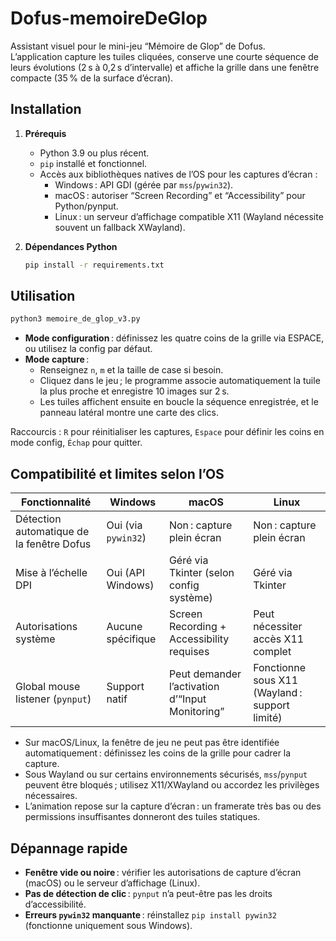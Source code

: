 # Dofus-memoireDeGlop

Assistant visuel pour le mini-jeu “Mémoire de Glop” de Dofus.  
L’application capture les tuiles cliquées, conserve une courte séquence de leurs évolutions (2 s à 0,2 s d’intervalle) et affiche la grille dans une fenêtre compacte (35 % de la surface d’écran).

## Installation

1. **Prérequis**
   - Python 3.9 ou plus récent.
   - `pip` installé et fonctionnel.
   - Accès aux bibliothèques natives de l’OS pour les captures d’écran :
     - Windows : API GDI (gérée par `mss`/`pywin32`).
     - macOS : autoriser “Screen Recording” et “Accessibility” pour Python/pynput.
     - Linux : un serveur d’affichage compatible X11 (Wayland nécessite souvent un fallback XWayland).

2. **Dépendances Python**
   ```bash
   pip install -r requirements.txt
   ```

## Utilisation

```bash
python3 memoire_de_glop_v3.py
```

- **Mode configuration** : définissez les quatre coins de la grille via ESPACE, ou utilisez la config par défaut.
- **Mode capture** :
  - Renseignez `n`, `m` et la taille de case si besoin.
  - Cliquez dans le jeu ; le programme associe automatiquement la tuile la plus proche et enregistre 10 images sur 2 s.
  - Les tuiles affichent ensuite en boucle la séquence enregistrée, et le panneau latéral montre une carte des clics.

Raccourcis : `R` pour réinitialiser les captures, `Espace` pour définir les coins en mode config, `Échap` pour quitter.

## Compatibilité et limites selon l’OS

| Fonctionnalité                              | Windows                                    | macOS                                               | Linux                                               |
|---------------------------------------------|--------------------------------------------|-----------------------------------------------------|-----------------------------------------------------|
| Détection automatique de la fenêtre Dofus   | Oui (via `pywin32`)                        | Non : capture plein écran                           | Non : capture plein écran                           |
| Mise à l’échelle DPI                         | Oui (API Windows)                          | Géré via Tkinter (selon config système)             | Géré via Tkinter                                   |
| Autorisations système                       | Aucune spécifique                          | Screen Recording + Accessibility requises           | Peut nécessiter accès X11 complet                  |
| Global mouse listener (`pynput`)            | Support natif                              | Peut demander l’activation d’“Input Monitoring”     | Fonctionne sous X11 (Wayland : support limité)     |

- Sur macOS/Linux, la fenêtre de jeu ne peut pas être identifiée automatiquement : définissez les coins de la grille pour cadrer la capture.
- Sous Wayland ou sur certains environnements sécurisés, `mss`/`pynput` peuvent être bloqués ; utilisez X11/XWayland ou accordez les privilèges nécessaires.
- L’animation repose sur la capture d’écran : un framerate très bas ou des permissions insuffisantes donneront des tuiles statiques.

## Dépannage rapide

- **Fenêtre vide ou noire** : vérifier les autorisations de capture d’écran (macOS) ou le serveur d’affichage (Linux).
- **Pas de détection de clic** : `pynput` n’a peut-être pas les droits d’accessibilité.
- **Erreurs `pywin32` manquante** : réinstallez `pip install pywin32` (fonctionne uniquement sous Windows).
